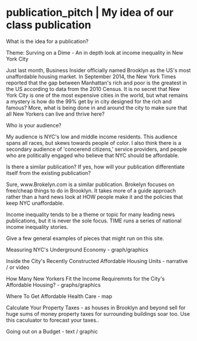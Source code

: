 # publication_pitch | My idea of our class publication 

What is the idea for a publication?

Theme: Surving on a Dime - An in depth look at income inequality in New York City

<p>Just last month, Business Insider officially named Brooklyn as the US's most unaffordable housing market. In September 2014, the New York Times reported that the gap between Manhattan's rich and poor is the greatest in the US according to data from the 2010 Census. It is no secret that New York City is one of the most expensive cities in the world, but what remains a mystery is how do the 99% get by in city designed for the rich and famous? More, what is being done in and around the city to make sure that all New Yorkers can live and thrive here? </p>

Who is your audience?
<p>My audience is NYC's low and middle income residents. This audience spans all races, but skews towards people of color. 
I also think there is a secondary audience of 'concerend citizens,' service providers, and people who are politically engaged who believe that NYC should be affordable.</p>

Is there a similar publication? If yes, how will your publication differentiate itself from the existing publication?
<p>Sure, www.Brokelyn.com is a similar publication. Brokelyn focuses on free/cheap things to do in Brooklyn. It takes more of a guide approach rather than a hard news look at HOW people make it and the policies that keep NYC unaffordable.

Income inequality tends to be a theme or topic for many leading news publications, but it is never the sole focus. TIME runs a series of national income inequality stories.</p>

Give a few general examples of pieces that might run on this site.

Measuring NYC's Underground Economy - graph/graphics

Inside the City's Recently Constructed Affordable Housing Units - narrative / or video 

How Many New Yorkers Fit the Income Requiremnts for the City's Affordable Housing? - graphs/graphics 

Where To Get Affordable Health Care - map 

Calculate Your Property Taxes - as houses in Brooklyn and beyond sell for huge sums of money property taxes for surrounding buildings soar too. Use this caculuator to forecast your taxes.. 

Going out on a Budget - text / graphic 

